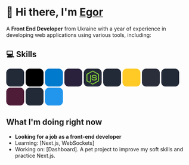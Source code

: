 # 👋 Hi there, I'm [Egor](https://www.linkedin.com/in/egor-gukov-24182127a/)

A **Front End Developer** from Ukraine with a year of experience in developing web applications using various tools, including:

## 💻 Skills

<span>
  <img src="/images/react-dark.svg" width="48" title="React" alt="React" />
  <img src="/images/nextjs-dark.svg" width="48" title="Next.js" alt="Next.js" />
  <img src="/images/typescript.svg" width="48" title="TypeScript" alt="TypeScript" />
  <img src="/images/redux.svg" width="48" title="Redux" alt="Redux" />
  <img src="/images/NodeJS-Dark.svg" width="48" title="Node.js" alt="Node.js" />
<!--   <img src="/images/jest.svg" width="48" title="Jest" alt="Jest" /> -->
  <img src="/images/github-dark.svg" width="48" title="Git" alt="Git" />
  <img src="/images/javascript.svg" width="48" title="JavaScript" alt="JavaScript" />
  <img src="/images/materialui-dark.svg" width="48" title="Material UI" alt="Material UI" />
  <img src="/images/tailwindcss-dark.svg" width="48" title="Tailwind" alt="Tailwind" />
  <img src="/images/sass.svg" width="48" title="SASS" alt="SASS" />
  <img src="/images/mongodb-dark.svg" width="48" title="MongoDB" alt="MongoDB" />
  <img src="/images/docker.svg" width="48" title="Docker" alt="Docker" />
</span>

## What I'm doing right now

<!-- - Reading: [Clean Code](https://a.co/d/7tClpTt) by Robert Martin -->

- **Looking for a job as a front-end developer**
- Learning: [Next.js, WebSockets]
- Working on: [Dashboard]. A pet project to improve my soft skills and practice Next.js.
